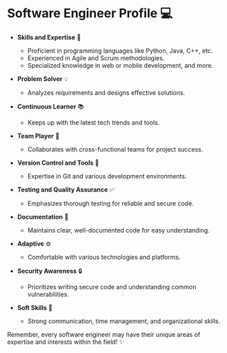 # Software Engineer Profile :computer:

- **Skills and Expertise** :rocket:  
  - Proficient in programming languages like Python, Java, C++, etc.
  - Experienced in Agile and Scrum methodologies.
  - Specialized knowledge in web or mobile development, and more.

- **Problem Solver** :bulb:  
  - Analyzes requirements and designs effective solutions.

- **Continuous Learner** :books:  
  - Keeps up with the latest tech trends and tools.

- **Team Player** :handshake:  
  - Collaborates with cross-functional teams for project success.

- **Version Control and Tools** :wrench:  
  - Expertise in Git and various development environments.

- **Testing and Quality Assurance** :white_check_mark:  
  - Emphasizes thorough testing for reliable and secure code.

- **Documentation** :page_facing_up:  
  - Maintains clear, well-documented code for easy understanding.

- **Adaptive** :gear:  
  - Comfortable with various technologies and platforms.

- **Security Awareness** :lock:  
  - Prioritizes writing secure code and understanding common vulnerabilities.

- **Soft Skills** :speech_balloon:  
  - Strong communication, time management, and organizational skills.

Remember, every software engineer may have their unique areas of expertise and interests within the field! :sparkles:
